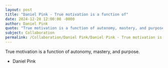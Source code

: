 ```yaml
---
layout: post
title: "Daniel Pink - True motivation is a function of"
date: 2024-12-28 12:00:00 -0000
author: Daniel Pink
quote: "True motivation is a function of autonomy, mastery, and purpose."
subject: Collaboration
permalink: /Collaboration/Daniel Pink/Daniel Pink - True motivation is a function of
---
```


True motivation is a function of autonomy, mastery, and purpose.

- Daniel Pink
